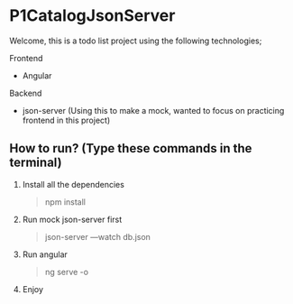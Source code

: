 # P1CatalogJsonServer

Welcome, this is a todo list project using the following technologies;

Frontend
- Angular

Backend
- json-server (Using this to make a mock, wanted to focus on practicing frontend in this project)



## How to run? (Type these commands in the terminal)

1. Install all the dependencies

   > npm install

2. Run mock json-server first

   > json-server —watch db.json

3. Run angular

   > ng serve -o

4. Enjoy
